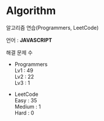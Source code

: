 # Algorithm

알고리즘 연습(Programmers, LeetCode)

언어 : **JAVASCRIPT**

해결 문제 수

- Programmers   
Lv1 : 49   
Lv2 : 22   
Lv3 : 1

- LeetCode   
Easy : 35   
Medium : 1   
Hard : 0
